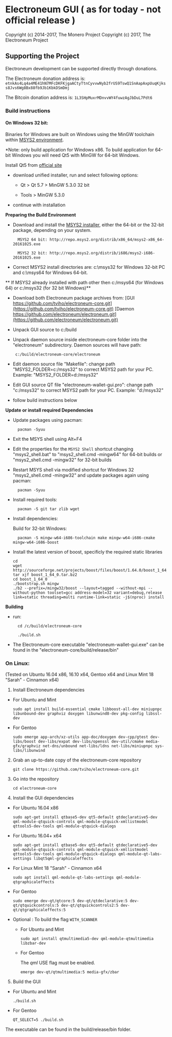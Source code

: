 # Electroneum GUI ( as for today  - not official release )

Copyright (c) 2014-2017, The Monero Project
Copyright (c) 2017, The Electroneum Project 



## Supporting the Project

Electroneum development can be supported directly through donations.


The Electroneum donation address is: `etnkAs4Lq4a4ME41hN7MFcDKFKjgaACtyTtnCyvvwNyb2frUS9TswQ1SnAapAxpUuqKjkss8Jvs6Wg8Bx88fb9Jb1KbkDSmDmj` 


The Bitcoin donation address is: `1L3SHpMuxrMDnvvWY4fuwzAgJbDuL7Pdt6`

### Build instructions

#### On Windows 32 bit:

Binaries for Windows are built on Windows using the MinGW toolchain within [MSYS2 environment](http://msys2.github.io). 

*Note: only build application for Windows x86. To build application for 64-bit Windows you will need Qt5 with MinGW for 64-bit Windows.

Install Qt5 from [official site](https://www.qt.io/download-open-source/)

   - download unified installer, run and select following options:

       - Qt > Qt 5.7 > MinGW 5.3.0 32 bit

       - Tools > MinGW 5.3.0

   - continue with installation 


**Preparing the Build Environment**

* Download and install the [MSYS2 installer](http://msys2.github.io), either the 64-bit or the 32-bit package, depending on your system.

        MSYS2 64 bit: http://repo.msys2.org/distrib/x86_64/msys2-x86_64-20161025.exe

        MSYS2 32 bit: http://repo.msys2.org/distrib/i686/msys2-i686-20161025.exe

* Correct MSYS2 install directories are: c:\msys32 for Windows 32-bit PC and c:\msys64 for Windows 64-bit.

** If MSYS2 already installed with path other then c:/msys64 (for Windows 64) or c:/msys32 (for 32 bit Windows)**

* Download both Electroneum package archives from:
      [GUI https://github.com/tviho/electroneum-core.git](https://github.com/tviho/electroneum-core.git)
      [Daemon https://github.com/electroneum/electroneum.git](https://github.com/electroneum/electroneum.git)

* Unpack GUI source to c:/build

* Unpack daemon source inside electroneum-core folder into the "electroneum" subdirectory. Daemon sources will have path:

       c:/build/electroneum-core/electroneum

* Edit daemon source file "Makefile": change path "MSYS2_FOLDER=c:/msys32" to correct MSYS2 path for your PC. Example: "MSYS2_FOLDER=d:/msys32"

* Edit GUI source QT file "electroneum-wallet-gui.pro": change path "c:/msys32" to correct MSYS2 path for your PC. Example: "d:/msys32"

* follow build instructions below

**Update or install required Dependencies**

* Update packages using pacman:  

        pacman -Syuu  

* Exit the MSYS shell using Alt+F4

* Edit the properties for the `MSYS2 Shell` shortcut changing "msys2_shell.bat" to "msys2_shell.cmd -mingw64" for 64-bit builds or "msys2_shell.cmd -mingw32" for 32-bit builds

* Restart MSYS shell via modified shortcut for Windows 32 "msys2_shell.cmd -mingw32" and update packages again using pacman:  

        pacman -Syuu  

* Install required tools:

        pacman -S git tar zlib wget

* Install dependencies:

    Build for 32-bit Windows:
 
        pacman -S mingw-w64-i686-toolchain make mingw-w64-i686-cmake mingw-w64-i686-boost

* Install the latest version of boost, specificly the required static libraries
    ```
    cd
    wget http://sourceforge.net/projects/boost/files/boost/1.64.0/boost_1_64_0.tar.bz2
    tar xjf boost_1_64_0.tar.bz2
    cd boost_1_64_0
    ./bootstrap.sh mingw
    ./b2 --prefix=/mingw32/boost --layout=tagged --without-mpi --without-python toolset=gcc address-model=32 variant=debug,release link=static threading=multi runtime-link=static -j$(nproc) install
    ``` 


**Building**

* run:

        cd /c/build/electroneum-core

        ./build.sh

* The Electroneum-core executable "electroneum-wallet-gui.exe" can be found in the "electroneum-core/build/release/bin"


### On Linux:

(Tested on Ubuntu 16.04 x86, 16.10 x64, Gentoo x64 and Linux Mint 18 "Sarah" - Cinnamon x64)

1. Install Electroneum dependencies

  - For Ubuntu and Mint

	`sudo apt install build-essential cmake libboost-all-dev miniupnpc libunbound-dev graphviz doxygen libunwind8-dev pkg-config libssl-dev`

  - For Gentoo

	`sudo emerge app-arch/xz-utils app-doc/doxygen dev-cpp/gtest dev-libs/boost dev-libs/expat dev-libs/openssl dev-util/cmake media-gfx/graphviz net-dns/unbound net-libs/ldns net-libs/miniupnpc sys-libs/libunwind`

2. Grab an up-to-date copy of the electroneum-core repository

	`git clone https://github.com/tviho/electroneum-core.git`

3. Go into the repository

	`cd electroneum-core`

4. Install the GUI dependencies

  - For Ubuntu 16.04 x86

	`sudo apt-get install qtbase5-dev qt5-default qtdeclarative5-dev qml-module-qtquick-controls qml-module-qtquick-xmllistmodel qttools5-dev-tools qml-module-qtquick-dialogs`

  - For Ubuntu 16.04+ x64

    `sudo apt-get install qtbase5-dev qt5-default qtdeclarative5-dev qml-module-qtquick-controls qml-module-qtquick-xmllistmodel qttools5-dev-tools qml-module-qtquick-dialogs qml-module-qt-labs-settings libqt5qml-graphicaleffects`

  - For Linux Mint 18 "Sarah" - Cinnamon x64

    `sudo apt install qml-module-qt-labs-settings qml-module-qtgraphicaleffects`

  - For Gentoo

    `sudo emerge dev-qt/qtcore:5 dev-qt/qtdeclarative:5 dev-qt/qtquickcontrols:5 dev-qt/qtquickcontrols2:5 dev-qt/qtgraphicaleffects:5`

  - Optional : To build the flag `WITH_SCANNER`

    - For Ubuntu and Mint

      `sudo apt install qtmultimedia5-dev qml-module-qtmultimedia libzbar-dev`

    - For Gentoo

      The *qml* USE flag must be enabled.

      `emerge dev-qt/qtmultimedia:5 media-gfx/zbar`

5. Build the GUI

  - For Ubuntu and Mint

	`./build.sh`

  - For Gentoo

    `QT_SELECT=5 ./build.sh`

The executable can be found in the build/release/bin folder.

